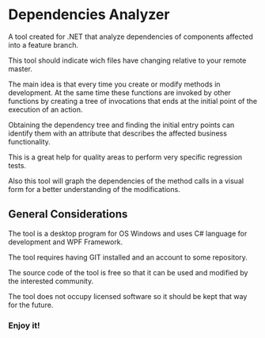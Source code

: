 # Dependencies Analyzer

A tool created for .NET that analyze dependencies of components affected into a feature branch.

This tool should indicate wich files have changing relative to your remote master.

The main idea is that every time you create or modify methods in development. At the same time these functions are invoked by other functions by creating a tree of invocations that ends at the initial point of the execution of an action.

Obtaining the dependency tree and finding the initial entry points can identify them with an attribute that describes the affected business functionality.

This is a great help for quality areas to perform very specific regression tests.

Also this tool will graph the dependencies of the method calls in a visual form for a better understanding of the modifications.

## General Considerations

The tool is a desktop program for OS Windows and uses C# language for development and WPF Framework.

The tool requires having GIT installed and an account to some repository.

The source code of the tool is free so that it can be used and modified by the interested community.

The tool does not occupy licensed software so it should be kept that way for the future.

### Enjoy it!
